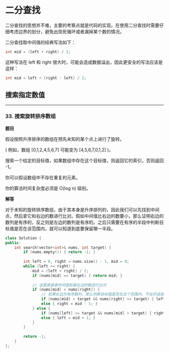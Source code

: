 # 二分查找

二分查找的思想并不难，主要的考察点就是代码的实现。在使用二分查找时需要仔细考虑边界的划分，避免出现死循环或者漏掉某个数的情况。

二分查找取中间值的经典写法如下：

```cpp
int mid = (left + right) / 2;
```

这种写法在 left 和 right 很大时，可能会造成数据溢出，因此更安全的写法应该是这样：

```cpp
int mid = left + (right - left) / 2;
```

## 搜索指定数值

---

### 33. 搜索旋转排序数组

**题目**

假设按照升序排序的数组在预先未知的某个点上进行了旋转。

( 例如，数组 [0,1,2,4,5,6,7] 可能变为 [4,5,6,7,0,1,2] )。

搜索一个给定的目标值，如果数组中存在这个目标值，则返回它的索引，否则返回 -1。

你可以假设数组中不存在重复的元素。

你的算法时间复杂度必须是 O(log n) 级别。

**解答**

对于未知的旋转排序数组，由于其本身是升序排列的，因此我们可以先找到中间点，然后拿它和右边的数进行比对。假如中间值比右边的数要小，那么证明右边的数列是有序的，反之则是左边的数列是有序的。之后只需要在有序的半段中判断目标值是否在该范围内，就可以知道到底要保留哪一半段。

```cpp
class Solution {
public:
    int search(vector<int>& nums, int target) {
        if (nums.empty()) { return -1; }
        
        int left = 0, right = nums.size() - 1, mid = 0;
        while (left <= right) {
            mid = (left + right) / 2;
            if (nums[mid] == target) { return mid; }
            
            // 这里直接拿中间值和最右边的数进行比对
            if (nums[mid] < nums[right]) {
                // 如果右边为有序数列，那么判断目标值是否在这个范围内，不在的话就查找另一半段
                if (nums[mid] < target && nums[right] >= target) { left = mid + 1; }
                else { right = mid - 1; }
            } else {
                if (nums[left] <= target && nums[mid] > target) { right = mid - 1; }
                else { left = mid + 1; }
            }
        }
        
        return -1;
    }
};
```